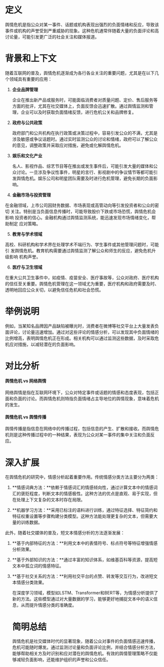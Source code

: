 # **定义**

舆情危机是指公众对某一事件、话题或机构表现出强烈的负面情绪和反应，导致该事件或机构的声誉受到严重威胁的现象。这种危机通常伴随着大量的负面评论和高讨论量，可能引发更广泛的社会关注和媒体报道。

# 背景和上下文

随着互联网的普及，舆情危机逐渐成为各行各业关注的重要问题，尤其是在以下几个领域具有重要的应用：

1.  **企业品牌管理**

    企业在推出新产品或服务时，可能面临消费者对质量问题、定价、售后服务等方面的批评，尤其在社交媒体上，负面反馈会迅速扩散。通过舆情监测和管理，企业可以及时获取负面情绪反馈，进行危机公关和品牌修复。

2.  **政府与公共政策**

    政府部门和公共机构在执行政策或决策过程中，容易引发公众的不满，尤其是涉及敏感或争议话题时。通过实时监测公众的讨论和情绪，政府可以了解公众的意见，调整政策并采取应对措施，避免或化解舆情危机。

3.  **娱乐和文化产业**

    名人、影视作品、综艺节目等在推出或发生事件后，可能引发大量的媒体和公众讨论。一旦涉及争议性事件，明星的言行、影视剧中的争议情节等都可能引发舆情危机。娱乐公司和明星团队需要及时进行危机管理，避免长期的负面影响。

4.  **金融市场与投资管理**

在金融领域，上市公司因财务数据、市场表现或高管动向等引发投资者和公众的密切
关注。特别是当负面信息传播时，可能导致股价下跌或市场恐慌，舆情危机会影响
投资者的信心。金融机构通过舆情监测系统，能迅速发现市场情绪变化，帮助制定
应对策略。

5.  **教育与学术领域**

高校、科研机构和学术界在处理学术不端行为、学生事件或其他管理问题时，可能引
发舆情危机。教育机构需要通过舆情监测了解公众和师生的反应，避免危机升级影响
机构声誉。

6.  **医疗与卫生领域**

在重大公共卫生事件中，如疫情、疫苗安全、医疗事故等，公众对政府、医疗机构的信任至关重要。舆情危机管理在这一领域尤为重要，医疗机构和政府需要及时、透明地回应公众关切，以避免信任危机和社会恐慌。

# 举例说明

例如，当某知名品牌因产品缺陷被曝光时，消费者在微博等社交平台上大量发表负面评论，讨论量迅速增加。通过对这些评论的情感分析，可以发现其中负面情绪的比例增高，表明舆情危机正在形成。相关机构可以通过监测这些数据，及时采取危机应对措施，以减轻潜在的负面影响。

# 对比分析

#### 舆情危机 vs 网络舆情

网络舆情是指在互联网环境下，公众对特定事件或话题的情感和态度表现，包括正面和负面的讨论。而舆情危机则特指负面情绪占主导地位的舆情现象，意味着危机的发生。

#### 舆情危机 vs 舆情传播

舆情传播是指信息在网络中的传播过程，包括信息的产生、扩散和接收。而舆情危机则是这种传播过程中的一种结果，表现为公众对某一事件的集中关注和负面反应。

# 深入扩展 

在舆情危机的研究中，情感分析起着重要作用。传统情感分类方法主要分为两类：

1.  **情感词典方法：**依赖于情感词汇的情感倾向性，通过计算文本中的情感词汇的褒贬程度，判断文本的情感极性。这种方法的优点是直观、易于实现，但在处理上下文复杂的文本时存在局限。

2.  **机器学习方法：**采用已标注的语料进行训练，通过特征选择、特征简约和特征权重设置等步骤构建分类模型。这种方法能处理更复杂的文本，但需要大量的训练数据。

此外，随着社交媒体的普及，短文本情感分析的方法逐渐发展：

1.  **基于内部特征的方法：**利用文本中的表情符号、标点符号等特征增强情感分析效果。

2.  
    **基于外部知识的方法：**通过丰富的知识体系，如维基百科等资源，提高短文本中孤立词的情感特征。

3.  
    **基于社交关系的方法：**利用社交平台的点赞、转发等交互行为，改进短文本情感分类效果。

    在深度学习领域，模型如LSTM、Transformer和BERT等，为情感分析提供了新的方法。这些模型通过对大量数据的学习，能够更好地捕捉文本中的语义信息，从而提升情感分类的准确度。

    # 简明总结

    舆情危机是社交媒体时代的显著现象，随着公众对事件的负面情感迅速传播，危机可能随时爆发。通过监测讨论量和负面评论比例，并结合情感分析方法，能够帮助相关方及时识别和应对潜在的舆情危机。有效的舆情管理策略不仅能够减轻负面影响，还能维护组织的声誉和公众信任。
